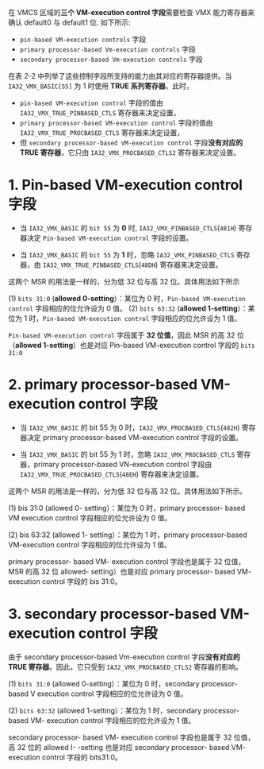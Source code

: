 

在 VMCS 区域的**三个 VM-execution control 字段**需要检查 VMX 能力寄存器来确认 default0 与 default1 位. 如下所示:

* `pin-based VM-execution controls` 字段
* `primary processor-based Vm-execution controls` 字段 
* `secondary processor-based Vm-execution controls` 字段

在表 2-2 中列举了这些控制字段所支持的能力由其对应的寄存器提供。当 `IA32_VMX_BASIC[55]` 为 1 时使用 **TRUE 系列寄存器**。此时，
* `pin-based VM-execution control` 字段的值由 `IA32_VMX_TRUE_PINBASED_CTLS` 寄存器来决定设置，
* `primary processor-based VM-execution control` 字段的值由 `IA32_VMX_TRUE_PROCBASED_CTLS` 寄存器来决定设置，
* 但 `secondary processor-based VM-execution control` 字段**没有对应的 TRUE 寄存器**，它只由 `IA32_VMX_PROCBASED_CTLS2` 寄存器来决定设置。

# 1. Pin-based VM-execution control 字段

* 当 `IA32_VMX_BASIC` 的 `bit 55` 为 **0** 时, `IA32_VMX_PINBASED_CTLS`(`481H`) 寄存器决定 `Pin-based VM-execution control` 字段的设置。

* 当 `IA32_VMX_BASIC` 的 `bit 55` 为 **1** 时，忽略 `IA32_VMX_PINBASED_CTLS` 寄存器，由 `IA32_VMX_TRUE_PINBASED_CTLS`(`48DH`) 寄存器来决定设置。

这两个 MSR 的用法是一样的，分为低 32 位与高 32 位。具体用法如下所示

(1) `bits 31:0` (**allowed 0-setting**）：某位为 0 时，`Pin-based VM-execution control` 字段相应的位允许设为 0 值。
(2) `bits 63:32` (**allowed 1-setting**）：某位为 1 时，`Pin-based VM-execution control` 字段相应的位允许设为 1 值。

`Pin-based VM-execution control` 字段属于 **32 位值**，因此 MSR 的高 32 位（**allowed 1-setting**）也是对应 Pin-based VM-execution control 字段的 `bits 31:0`

# 2. primary processor-based VM-execution control 字段

* 当 `IA32_VMX_BASIC` 的 bit 55 为 0 时，`IA32_VMX_PROCBASED_CTLS`(`482H`) 寄存器决定 primary processor-based VM-execution control 字段的设置。

* 当 `IA32_VMX_BASIC` 的 bit 55 为 1 时，忽略 `IA32_VMX_PROCBASED_CTLS` 寄存器，primary processor-based VN-execution control 字段由 `IA32_VMX_TRUE_PROCBASED_CTLS`(`48EH`) 寄存器来决定设置。

这两个 MSR 的用法是一样的，分为低 32 位与高 32 位。具体用法如下所示。

(1) bis 31:0 (allowed 0- setting）：某位为 0 时，primary processor- based VM  execution control 字段相应的位允许设为 0 值。

(2) bis 63:32 (allowed 1- setting）：某位为 1 时，primary processor-based VM-execution control 字段相应的位允许设为 1 值。

primary processor- based VM- execution control 字段也是属于 32 位值，MSR 的高 32 位  allowed- setting）也是对应 primary processor- based VM- execution control 字段的 bis 31:0。

# 3. secondary processor-based VM-execution control 字段

由于 secondary processor-based Vm-execution control 字段**没有对应的 TRUE 寄存器**。因此，它只受到 `IA32_VMX_PROCBASED_CTLS2` 寄存器的影响。

(1) `bits 31:0` (allowed 0-setting）：某位为 0 时，secondary processor- based V  execution control 字段相应的位允许设为 0 值。

(2) `bits 63:32` (allowed 1-setting）：某位为 1 时，secondary processor- based VM-  execution control 字段相应的位允许设为 1 值。

secondary processor- based VM- execution control 字段也是属于 32 位值，高 32 位的  allowed I- -setting 也是对应 secondary processor- based VM- execution control 字段的 bits31:0。